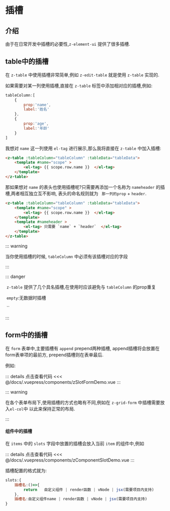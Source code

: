 # 插槽

## 介绍

由于在日常开发中插槽的必要性,`z-element-ui` 提供了很多插槽.

## table中的插槽

在 `z-table` 中使用插槽非常简单,例如 `z-edit-table` 就是使用 `z-table` 实现的.

如果需要对某一列使用插槽,直接在 `z-table` 标签中添加相对应的插槽,例如:

```js
tableColumn:[
	{
		prop:'name',
		label:'姓名'
	},
	{
		prop:'age',
		label:'年龄'
	}
]
```

我想对 `name` 这一列使用 `el-tag` 进行展示,那么我将直接在 `z-table` 中加入插槽:

```html
<z-table :tableColumn="tableColumn" :tableData="tableData">
    <template #name="scope" >
    	<el-tag> {{ scope.row.name }}  </el-tag>
    </template>
</z-table>
```

那如果想对 `name` 的表头也使用插槽呢?只需要再添加一个名称为 `nameheader` 的插槽,两者相互独立互不影响, 表头的命名规则就为 ` 那一列的prop` + `header`.

```html
<z-table :tableColumn="tableColumn" :tableData="tableData">
    <template #name="scope" >
    	<el-tag> {{ scope.row.name }}  </el-tag>
    </template>
    <template #nameheader >
    	<el-tag> 只需要 `name` + `header`  </el-tag>
    </template>
</z-table>
```

::: warning

当你使用插槽的时候, `tableColumn` 中必须有该插槽对应的字段

:::

  ::: danger

​	 `z-table` 提供了几个具名插槽,在使用时应该避免与 `tableColumn` 的prop重复



​	`empty`:无数据时插槽

​	``

:::

## form中的插槽

在 `form` 表单中,主要插槽有 `append`  prepend两种插槽, append插槽将会放置在form表单项的最前方, prepend插槽则在表单最后.

例如:

<ClientOnly><zSlotFormDemo/></ClientOnly>

::: details 点击查看代码
<<< @/docs/.vuepress/components/zSlotFormDemo.vue
:::

::: warning



在各个表单布局下,使用插槽的方式也略有不同,例如在 `z-grid-form` 中插槽需要放入`el-col`中 以此来保持正常的布局.



:::



#### 组件中的插槽

在 ` items ` 中的 `slots` 字段中放置的插槽会放入当前 `item` 的组件中,例如



<ClientOnly><zComponentSlotDemo/></ClientOnly>

::: details 点击查看代码
<<< @/docs/.vuepress/components/zComponentSlotDemo.vue
:::

插槽配置的格式就为:

```js
slots:{
	插槽名:()=>{
     	return   自定义组件 | render函数 | vNode | jsx(需要项目内支持)
    },
    插槽名:自定义组件name | render函数 | vNode | jsx(需要项目内支持)   
}
```

